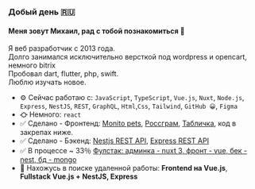 ###  Добый день 🇷🇺

#### Меня зовут Михаил, рад с тобой познакомиться 🤝

Я веб разработчик с 2013 года.</br>
Долго занимался исключительно версткой под wordpress и opencart, немного bitrix</br>
Пробовал dart, flutter, php, swift.</br>
Люблю изучать новое.

- ⚙️ Сейчас работаю с:  `JavaScript`, `TypeScript`, `Vue.js`, `Nuxt`, `Node.js`, `Express`, `NestJS`, `REST`, `GraphQL`, `Html`,`Css`, `Tailwind`, `GitHub 😀`, `Figma`
- ⛮ Немного: `react`
- ✅ Сделано - Фронтенд: [Monito pets](https://monito-pets-vue3.netlify.app), [Россграм](https://rossgram-vue3.netlify.app/), [Табличка](https://data-table-vue3.netlify.app/), код в закрепах ниже.
- ✅ Сделано - Бэкенд: [Nestjs REST API](https://github.com/prostohttp/diplom-nest-hotel-api), [Express REST API](https://github.com/prostohttp/course-ndse-delivery)
- ✅ В процессе ~ 33％  [Фулстак: админка - nuxt 3, фронт - vue, бек - nest, бд - mongo](https://github.com/prostohttp/kicks)
- 💼 Нахожусь в поиске удаленной работы: **Frontend на Vue.js**, **Fullstack Vue.js + NestJS, Express**
